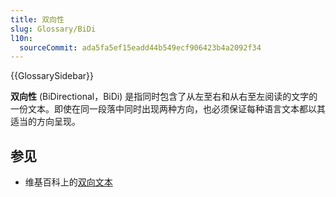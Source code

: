 ```yaml
---
title: 双向性
slug: Glossary/BiDi
l10n:
  sourceCommit: ada5fa5ef15eadd44b549ecf906423b4a2092f34
---
```


{{GlossarySidebar}}

**双向性** (BiDirectional，BiDi) 是指同时包含了从左至右和从右至左阅读的文字的一份文本。即使在同一段落中同时出现两种方向，也必须保证每种语言文本都以其适当的方向呈现。

## 参见

- 维基百科上的[双向文本](https://zh.wikipedia.org/wiki/雙向文稿)
